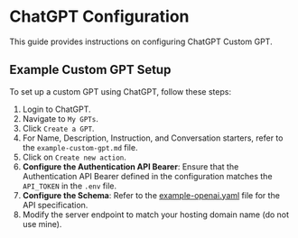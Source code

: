 # ChatGPT Configuration

This guide provides instructions on configuring ChatGPT Custom GPT.

## Example Custom GPT Setup

To set up a custom GPT using ChatGPT, follow these steps:

1. Login to ChatGPT.
2. Navigate to `My GPTs`.
3. Click `Create a GPT`.
4. For Name, Description, Instruction, and Conversation starters, refer to the `example-custom-gpt.md` file.
5. Click on `Create new action`.
6. **Configure the Authentication API Bearer**:
    Ensure that the Authentication API Bearer defined in the configuration matches the `API_TOKEN` in the `.env` file.
7. **Configure the Schema**:
    Refer to the [example-openai.yaml](./example-openai.yaml) file for the API specification.
8. Modify the server endpoint to match your hosting domain name (do not use mine).
